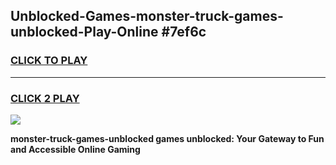 
## Unblocked-Games-monster-truck-games-unblocked-Play-Online #7ef6c
<h3>
<a href="https://news.freeplayer.one?title=monster-truck-games-unblocked&ref=3">CLICK TO PLAY</a></h3>
<hr>

<h3>
<a href="https://news.freeplayer.one?title=monster-truck-games-unblocked&ref=3">CLICK 2 PLAY</a>
  
</h3>

<a href="https://news.freeplayer.one?title=monster-truck-games-unblocked&ref=3"><img src="https://clearcache.store/games.png"></a>


**monster-truck-games-unblocked games unblocked: Your Gateway to Fun and Accessible Online Gaming**
